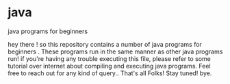 # java
java programs for beginners

hey there ! so this repository contains a number of java programs for beginners .
These programs run in the same manner as other java programs run!
if you're having any trouble executing this file, please refer to some tutorial over internet about compiling and executing java programs.
Feel free to reach out for any kind of query..
That's all Folks!
Stay tuned! 
bye.
